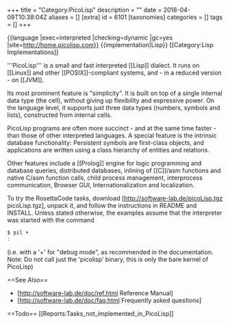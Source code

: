 +++
title = "Category:PicoLisp"
description = ""
date = 2018-04-09T10:38:04Z
aliases = []
[extra]
id = 6101
[taxonomies]
categories = []
tags = []
+++

{{language
|exec=interpreted
|checking=dynamic
|gc=yes
|site=http://home.picolisp.com}}
{{implementation|Lisp}}
[[Category:Lisp Implementations]]

'''PicoLisp''' is a small and fast interpreted [[Lisp]] dialect. 
It runs on [[Linux]] and other [[POSIX]]-compliant systems, and - in a reduced version - on [[JVM]].

Its most prominent feature is "simplicity". It is built on top of a single internal data type (the cell), without giving up flexibility and expressive power. 
On the language level, it supports just three data types (numbers, symbols and lists), constructed from internal cells.

PicoLisp programs are often more succinct - and at the same time faster - than those of other interpreted languages. 
A special feature is the intrinsic database functionality: Persistent symbols are first-class objects, and applications are written using a class hierarchy of entities and relations.

Other features include a [[Prolog]] engine for logic programming and database queries, distributed databases, inlining of [[C]]/asm functions and native C/asm function calls, child process management, interprocess communication, Browser GUI, Internationalization and localization.

To try the RosettaCode tasks, download [http://software-lab.de/picoLisp.tgz picoLisp.tgz], unpack it, and follow the instructions in README and INSTALL. Unless stated otherwise, the examples assume that the interpreter was started with the command 
```bash
$ pil +
: 
```

(i.e. with a '+' for "debug mode", as recommended in the documentation. 
Note: Do not call just the 'picolisp' binary, this is only the bare kernel of PicoLisp)

==See Also==
* [http://software-lab.de/doc/ref.html Reference Manual]
* [http://software-lab.de/doc/faq.html Frequently asked questions]

==Todo==
[[Reports:Tasks_not_implemented_in_PicoLisp]]
